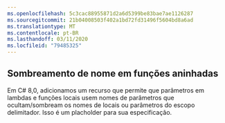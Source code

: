 ```yaml
---
ms.openlocfilehash: 5c3cac88955871d2a6d5399be83bae7ae1126287
ms.sourcegitcommit: 21b04008503f402a1bd72fd31496f5604bd8a6ad
ms.translationtype: MT
ms.contentlocale: pt-BR
ms.lasthandoff: 03/11/2020
ms.locfileid: "79485325"
---
```

## <a name="name-shadowing-in-nested-functions"></a>Sombreamento de nome em funções aninhadas

Em C# 8,0, adicionamos um recurso que permite que parâmetros em lambdas e funções locais usem nomes de parâmetros que ocultam/sombream os nomes de locais ou parâmetros do escopo delimitador. Isso é um placholder para sua especificação.
